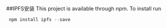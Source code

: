 ##IPFS安装
This project is available through npm. To install run

```python
 npm install ipfs --save
```